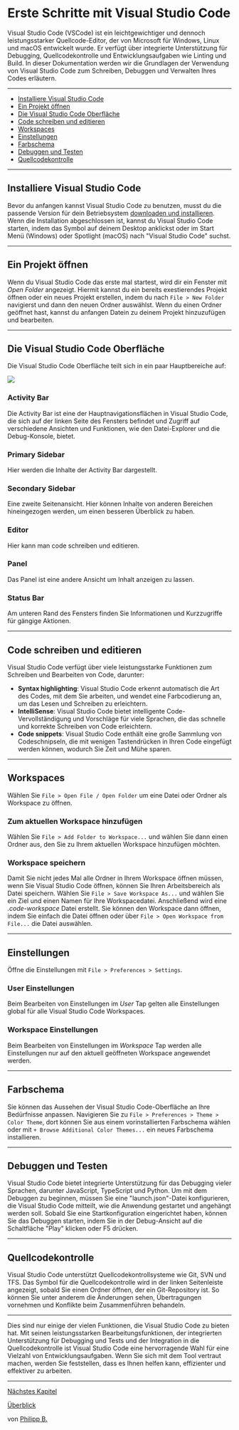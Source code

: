 # Erste Schritte mit Visual Studio Code

Visual Studio Code (VSCode) ist ein leichtgewichtiger und dennoch leistungsstarker Quellcode-Editor, der von Microsoft für Windows, Linux und macOS entwickelt wurde. Er verfügt über integrierte Unterstützung für Debugging, Quellcodekontrolle und Entwicklungsaufgaben wie Linting und Build. In dieser Dokumentation werden wir die Grundlagen der Verwendung von Visual Studio Code zum Schreiben, Debuggen und Verwalten Ihres Codes erläutern.

---

-   [Installiere Visual Studio Code](#installiere-visual-studio-code)
-   [Ein Projekt öffnen](#ein-projekt-öffnen)
-   [Die Visual Studio Code Oberfläche](#die-visual-studio-code-oberfläche)
-   [Code schreiben und editieren](#code-schreiben-und-editieren)
-   [Workspaces](#workspaces)
-   [Einstellungen](#einstellungen)
-   [Farbschema](#farbschema)
-   [Debuggen und Testen](#debuggen-und-testen)
-   [Quellcodekontrolle](#quellcodekontrolle)

---

## Installiere Visual Studio Code

Bevor du anfangen kannst Visual Studio Code zu benutzen, musst du die passende Version für dein Betriebsystem [downloaden und installieren](https://code.visualstudio.com/download). Wenn die Installation abgeschlossen ist, kannst du Visual Studio Code starten, indem das Symbol auf deinem Desktop anklickst oder im Start Menü (Windows) oder Spotlight (macOS) nach "Visual Studio Code" suchst.

---

## Ein Projekt öffnen

Wenn du Visual Studio Code das erste mal startest, wird dir ein Fenster mit _Open Folder_ angezeigt. Hiermit kannst du ein bereits exestierendes Projekt öffnen oder ein neues Projekt erstellen, indem du nach `File > New Folder` navigierst und dann den neuen Ordner auswählst. Wenn du einen Ordner geöffnet hast, kannst du anfangen Datein zu deinem Projekt hinzuzufügen und bearbeiten.

---

## Die Visual Studio Code Oberfläche

Die Visual Studio Code Oberfläche teilt sich in ein paar Hauptbereiche auf:

<img src = "https://code.visualstudio.com/assets/api/ux-guidelines/examples/architecture-containers.png" tile = "VSCode Interface"/>

### Activity Bar

Die Activity Bar ist eine der Hauptnavigationsflächen in Visual Studio Code, die sich auf der linken Seite des Fensters befindet und Zugriff auf verschiedene Ansichten und Funktionen, wie den Datei-Explorer und die Debug-Konsole, bietet.

### Primary Sidebar

Hier werden die Inhalte der Activity Bar dargestellt.

### Secondary Sidebar

Eine zweite Seitenansicht. Hier können Inhalte von anderen Bereichen hineingezogen werden, um einen besseren Überblick zu haben.

### Editor

Hier kann man code schreiben und editieren.

### Panel

Das Panel ist eine andere Ansicht um Inhalt anzeigen zu lassen.

### Status Bar

Am unteren Rand des Fensters finden Sie Informationen und Kurzzugriffe für gängige Aktionen.

---

## Code schreiben und editieren

Visual Studio Code verfügt über viele leistungsstarke Funktionen zum Schreiben und Bearbeiten von Code, darunter:

-   **Syntax highlighting**: Visual Studio Code erkennt automatisch die Art des Codes, mit dem Sie arbeiten, und wendet eine Farbcodierung an, um das Lesen und Schreiben zu erleichtern.
-   **IntelliSense**: Visual Studio Code bietet intelligente Code-Vervollständigung und Vorschläge für viele Sprachen, die das schnelle und korrekte Schreiben von Code erleichtern.
-   **Code snippets**: Visual Studio Code enthält eine große Sammlung von Codeschnipseln, die mit wenigen Tastendrücken in Ihren Code eingefügt werden können, wodurch Sie Zeit und Mühe sparen.

---

## Workspaces

Wählen Sie `File > Open File / Open Folder` um eine Datei oder Ordner als Workspace zu öffnen.

### Zum aktuellen Workspace hinzufügen

Wählen Sie `File > Add Folder to Workspace...` und wählen Sie dann einen Ordner aus, den Sie zu Ihrem aktuellen Workspace hinzufügen möchten.

### Workspace speichern

Damit Sie nicht jedes Mal alle Ordner in Ihrem Workspace öffnen müssen, wenn Sie Visual Studio Code öffnen, können Sie Ihren Arbeitsbereich als Datei speichern. Wählen Sie `File > Save Workspace As...` und wählen Sie ein Ziel und einen Namen für Ihre Workspacedatei. Anschließend wird eine _.code-workspace_ Datei erstellt. Sie können den Workspace dann öffnen, indem Sie einfach die Datei öffnen oder über `File > Open Workspace from File...` die Datei auswählen.

---

## Einstellungen

Öffne die Einstellungen mit `File > Preferences > Settings`.

### User Einstellungen

Beim Bearbeiten von Einstellungen im _User_ Tap gelten alle Einstellungen global für alle Visual Studio Code Workspaces.

### Workspace Einstellungen

Beim Bearbeiten von Einstellungen im _Workspace_ Tap werden alle Einstellungen nur auf den aktuell geöffneten Workspace angewendet werden.

---

## Farbschema

Sie können das Aussehen der Visual Studio Code-Oberfläche an Ihre Bedürfnisse anpassen. Navigieren Sie zu `File > Preferences > Theme > Color Theme`, dort können Sie aus einem vorinstallierten Farbschema wählen oder mit `+ Browse Additional Color Themes...` ein neues Farbschema installieren.

---

## Debuggen und Testen

Visual Studio Code bietet integrierte Unterstützung für das Debugging vieler Sprachen, darunter JavaScript, TypeScript und Python. Um mit dem Debuggen zu beginnen, müssen Sie eine "launch.json"-Datei konfigurieren, die Visual Studio Code mitteilt, wie die Anwendung gestartet und angehängt werden soll. Sobald Sie eine Startkonfiguration eingerichtet haben, können Sie das Debuggen starten, indem Sie in der Debug-Ansicht auf die Schaltfläche "Play" klicken oder F5 drücken.

---

## Quellcodekontrolle

Visual Studio Code unterstützt Quellcodekontrollsysteme wie Git, SVN und TFS. Das Symbol für die Quellcodekontrolle wird in der linken Seitenleiste angezeigt, sobald Sie einen Ordner öffnen, der ein Git-Repository ist. So können Sie unter anderem die Änderungen sehen, Übertragungen vornehmen und Konflikte beim Zusammenführen behandeln.

---

Dies sind nur einige der vielen Funktionen, die Visual Studio Code zu bieten hat. Mit seinen leistungsstarken Bearbeitungsfunktionen, der integrierten Unterstützung für Debugging und Tests und der Integration in die Quellcodekontrolle ist Visual Studio Code eine hervorragende Wahl für eine Vielzahl von Entwicklungsaufgaben. Wenn Sie sich mit dem Tool vertraut machen, werden Sie feststellen, dass es Ihnen helfen kann, effizienter und effektiver zu arbeiten.

---

[Nächstes Kapitel](UsingVSCodeWithObjectScript.md)

[Überblick](../README.md)

von [Philipp B.](https://github.com/phil1436)
